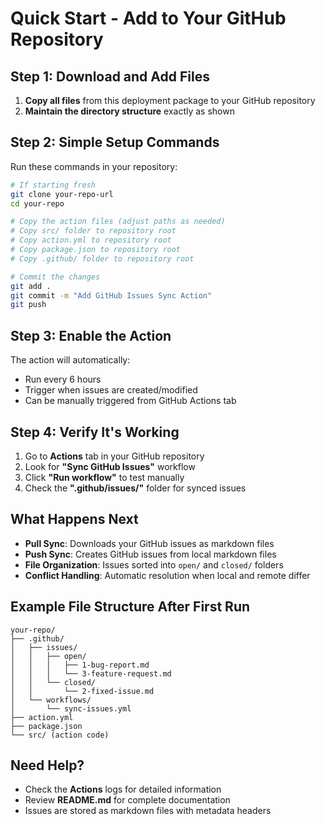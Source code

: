 # Quick Start - Add to Your GitHub Repository

## Step 1: Download and Add Files

1. **Copy all files** from this deployment package to your GitHub repository
2. **Maintain the directory structure** exactly as shown

## Step 2: Simple Setup Commands

Run these commands in your repository:

```bash
# If starting fresh
git clone your-repo-url
cd your-repo

# Copy the action files (adjust paths as needed)
# Copy src/ folder to repository root
# Copy action.yml to repository root  
# Copy package.json to repository root
# Copy .github/ folder to repository root

# Commit the changes
git add .
git commit -m "Add GitHub Issues Sync Action"
git push
```

## Step 3: Enable the Action

The action will automatically:
- Run every 6 hours
- Trigger when issues are created/modified
- Can be manually triggered from GitHub Actions tab

## Step 4: Verify It's Working

1. Go to **Actions** tab in your GitHub repository
2. Look for **"Sync GitHub Issues"** workflow
3. Click **"Run workflow"** to test manually
4. Check the **".github/issues/"** folder for synced issues

## What Happens Next

- **Pull Sync**: Downloads your GitHub issues as markdown files
- **Push Sync**: Creates GitHub issues from local markdown files  
- **File Organization**: Issues sorted into `open/` and `closed/` folders
- **Conflict Handling**: Automatic resolution when local and remote differ

## Example File Structure After First Run

```
your-repo/
├── .github/
│   ├── issues/
│   │   ├── open/
│   │   │   ├── 1-bug-report.md
│   │   │   └── 3-feature-request.md
│   │   └── closed/
│   │       └── 2-fixed-issue.md
│   └── workflows/
│       └── sync-issues.yml
├── action.yml
├── package.json
└── src/ (action code)
```

## Need Help?

- Check the **Actions** logs for detailed information
- Review **README.md** for complete documentation
- Issues are stored as markdown files with metadata headers